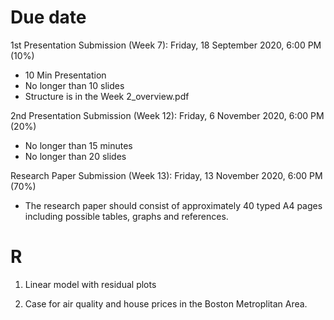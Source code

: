 # Due date

1st Presentation Submission (Week 7): Friday, 18 September 2020, 6:00 PM (10%)
+ 10 Min Presentation 
+ No longer than 10 slides
+ Structure is in the Week 2_overview.pdf

2nd Presentation Submission (Week 12): Friday, 6 November 2020, 6:00 PM (20%)
+ No longer than 15 minutes
+ No longer than 20 slides

Research Paper Submission (Week 13): Friday, 13 November 2020, 6:00 PM (70%)
+ The research paper should consist of approximately 40 typed A4 pages including possible tables, graphs and references. 

# R
1. Linear model with residual plots

2. Case for air quality and house prices in the Boston Metroplitan Area.
